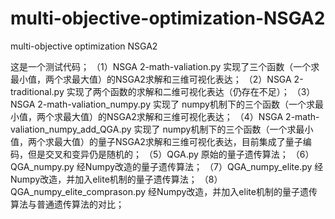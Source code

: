 # multi-objective-optimization-NSGA2
multi-objective optimization NSGA2

这是一个测试代码；
（1）NSGA 2-math-valiation.py  实现了三个函数（一个求最小值，两个求最大值）的NSGA2求解和三维可视化表达；
（2）NSGA 2-traditional.py  实现了两个函数的求解和二维可视化表达（仍存在不足）；
（3）NSGA 2-math-valiation_numpy.py 实现了 numpy机制下的三个函数（一个求最小值，两个求最大值）的NSGA2求解和三维可视化表达；
（4）NSGA 2-math-valiation_numpy_add_QGA.py 实现了 numpy机制下的三个函数（一个求最小值，两个求最大值）的量子NSGA2求解和三维可视化表达，目前集成了量子编码，但是交叉和变异仍是随机的；
（5）QGA.py 原始的量子遗传算法；
（6）QGA_numpy.py 经Numpy改造的量子遗传算法；
（7）QGA_numpy_elite.py 经Numpy改造，并加入elite机制的量子遗传算法；
（8）QGA_numpy_elite_comprason.py 经Numpy改造，并加入elite机制的量子遗传算法与普通遗传算法的对比；
